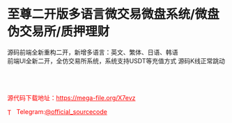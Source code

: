 # 至尊二开版多语言微交易微盘系统/微盘伪交易所/质押理财

源码前端全新重构二开，新增多语言：英文、繁体、日语、韩语<br>前端UI全新二开，全仿交易所系统，系统支持USDT等充值方式 源码K线正常跳动<br><br><br><br>


<p style="color: red;">源代码下载地址：<a href="https://mega-file.org/X7evz" style="color: red;">https://mega-file.org/X7evz</a></p><p style="color: red;"><img src="https://cdn-icons-png.flaticon.com/512/2111/2111646.png" alt="Telegram Icon" style="width: 16px; vertical-align: middle; margin-right: 5px;">Telegram:<a href="https://t.me/official_sourcecode" style="color: red;">@official_sourcecode</a></p>
